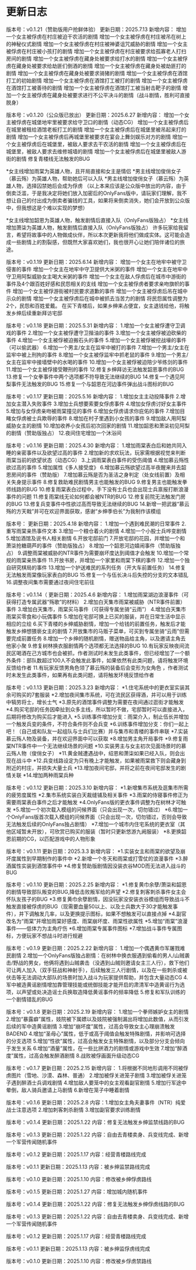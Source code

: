 # 更新日志
版本号：v0.1.21（赞助版用户抢鲜体验）
更新日期：2025.7.13
新增内容：
增加一个女主被俘虏在村庄被迫干农活的剧情
增加一个女主被俘虏在村庄被吊在树上的神秘仪式剧情
增加一个女主被俘虏在村庄被神婆诅咒威胁的剧情
增加一个女主被俘虏在村庄被小孩打的剧情
增加一个女主被俘虏在村庄被要求给孤寡老人打扫房间的剧情
增加一个女主被俘虏在藏身处被要求给打水的剧情
增加一个女主被俘虏在藏身处被要求给劫匪们倒酒的剧情
增加一个女主被俘虏在藏身处被劫匪打的剧情
增加一个女主被俘虏在藏身处被要求骑猪的剧情
增加一个女主被俘虏在酒馆打工的初始剧情
增加一个女主被俘虏在酒馆打工被打的剧情
增加一个女主被俘虏在酒馆打工被善待的剧情
增加一个女主被俘虏在酒馆打工被当射击靶子的剧情
增加一个女主被俘虏在藏身处被要求进行不公平决斗的剧情（战斗剧情，胜利可直接脱身）

版本号：v0.1.20（公众版已放出）
更新日期：2025.6.27
新增内容：
增加一个女主被俘虏在城堡地牢里被要求给守卫口的剧情（动态CG）
增加一个女主被俘虏后在城里被租给酒馆老板打工的剧情
增加一个女主被俘虏后在城堡里被吊起来打的剧情
增加一个女主被俘虏后再城堡里被要求在宴会上舞剑娱乐对方的剧情
增加一个女主被俘虏后在城堡里，被敌人要求去干农活的剧情
增加一个女主被俘虏后在城堡里，被敌人要求去维修城墙的剧情
增加一个女主被俘虏后在城堡里被敌人游街的剧情
修复青楼线无法触发的BUG

*女主线增加雨棠为英雄人物，且开局直接和女主是情侣
*男主线增加俊俏女子（慕云殇）为英雄人物，帮助她后可以入队
*男主线增加俊俏女子（慕云殇）为英雄人物，选择囚禁她后会成为俘虏
（以上本来应该是公众版中放出的内容，由于倒卖泛滥，于是我决定将她们放入加密后的OnlyFans版中，请玩家们理解，我不想让自己的付出成为倒卖者骗钱的工具，如果将来倒卖消失，她们会开放到公众版中，但我想这是个难以实现的梦想）

*女主线增加韶恩为英雄人物，触发剧情后直接入队（OnlyFans版独占）
*女主线增加萧柒为英雄人物，触发剧情后直接入队（OnlyFans版独占）
许多玩家给我留言，希望将故事中的人物做成伙伴，所以本次更新我将他们做成实体。这可能会造成一些剧情上的割裂感，但既然大家喜欢她们，我也很开心让她们陪伴诸位的旅途。

版本号：v0.1.19
更新日期：2025.6.14
新增内容：
增加一个女主在地牢中被守卫侵害的事件
增加一个女主在地牢中守卫提供大米粥的事件
增加一个女主在地牢中守卫用阿梨威胁女主喝大米粥的事件
增加一个女主在敌人俘虏后在城市中游街的事件及4个跟百姓好感和民怨相关的支线
增加一个女主被俘虏者要求亲吻旗帜的事件
增加一个女主被俘游街被村民要求道歉的事件
增加一个女主被俘虏后吊在城中示众的剧情
增加一个女主被俘虏后在城中被抓去当苦力的剧情
将民怨属性调整为2个，民怨和百姓爱戴。
在买下青楼后，如果乡绅来占便宜，女主退钱给他，将触发乡绅后续重新拜访宅邸

版本号：v0.1.18
更新日期：2025.5.31
新增内容：
1.增加一个女主被俘遭守卫调戏的事件
2.增加一个女主被俘遭守卫揩油的事件
3.增加一个女主被俘被迫砍柴的事件
4.增加一个女主被俘被迫搬石头的事件
5.增加一个女主被俘被挖战壕的事件（可以偷武器）
6.增加一个男主/女主在监牢中被打的事件
7.增加一个男主/女主在监牢中被上刑拘的事件
8.增加一个女主被俘监牢中抓老鼠的事件
9.增加一个男主/女主在监牢中接墙壁中的水喝的事件
10.增加一个女主被俘被迫陪少爷练剑的事件
11.增加一个女主被俘接受鞭刑的事件
12.修复乡绅拜访无法触发韶恩事件的BUG
13.修复一个女拳事件中两个选项都不符导致无法继续的BUG
14.修复一个遇见阿梨事件无法触发的BUG
15.修复一个与韶恩在河边事件弹出战斗图标的BUG

版本号：v0.1.17
更新日期：2025.5.16
新增内容：
1.增加女主主动投降事件
2.增加女主潜入失败事件
3.增加士兵想要索要女俘虏事件
4.增加女俘虏讨好女主事件
5.增加与女俘虏亲吻被雨棠撞见的事件
6.增加女俘虏请求你庇佑的事件
7.增加目睹女俘虏被士兵欺辱的事件
8.增加在村子里遇到小女孩的事件
9.增加敌人用阿梨威胁女主的剧情
10.增加收养小女孩后初次回家的剧情
11.增加韶恩和萧柒初见阿梨的剧情（赞助版独占）
12.夜间住宅增加一个沐浴间

版本号：v0.1.16
更新日期：2025.4.30
新增内容：
1.增加雨棠表白后和她共同入睡的亲密事件以及欲望过高的事件
2.增加新的求欢玩法，玩家需根据视觉来判断雨棠当前的欲望状态（动态CG）
3.上调雨棠表白事件的受伤阈值
4.增加慕云殇性欲过高的事件
5.增加属性《多人接受度》
6.增加慕云殇欲望过高半夜醒来并去韶恩房间的事件（赞助版）
7.增加慕云殇是否为圣洁之身判定（处女线前置）及相关失身提示事件
8.修复救助难民剧情男主也能触发的BUG
9.修复男主也能触发拳师线路的BUG
10.修复雨棠表白过程中，手下没有士兵也会出现士兵禀报打断浪漫事件的问题
11.修复雨棠线无论如何都会被NTR的BUG
12.修复前院无法触发门房的BUG
13.修复兵变事件中性欲过高而导致无法继续的BUG
14.新增一把武器“慕云殇的方天戟”并可在欢迎界面获取，感谢“乡绅季伯长”为我制作该模组

版本号：
更新日期：2025.4.18
新增内容：
1.增加一个遇到难民潮的日常事件
2.重写雨棠亲热事件文本
3.增加一个粮仓着火的剧情
4.增加一个小股士兵哗变剧情
5.增加酒馆及说书人相关剧情
6.开放宅邸前门
7.开放宅邸的花园，并增加一个和萧柒抢糖葫芦的事件（赞助版独占）
8.增加一个韶恩河边嬉闹事件（赞助版独占）
9.调整雨棠被威胁的NTR事件为需要崩坏度达到阈值才会触发
10.增加一个常规的雨棠亲热事件
11.开放书房，并增加一个家里和雨棠下棋的事件
12.增加一个独自研究棋局的事件
13.增加一个护送难民的系列任务（开大车前置任务）
14.修复无法触发雨棠像玩家表白的BUG
15.修复一个与伍长决斗后失控的分支的文本错乱
16.调整夜间集市需要通过夜间住宅前往

版本号：v0.1.14（
更新日期：2025.4.6
新增内容：
1.增加雨棠湖边浪漫事件（可获得打造专属武器“殇歌”的材料）
2.增加白天集市雨棠被威胁（NTR事件前置）事件
3.增加白天集市，雨棠买马事件（可获得专属坐骑“云雨”）
4.增加白天集市雨棠买零食和小玩偶事件
5.增加在宅邸可换上已买的服装，并在日常生活中显示相应的立绘
6.买下青楼的乡绅威胁剧情，增加一个给钱的前置任务，触发后才能触发乡绅想猥亵女主的剧情
7.开放集市的马贩子菜单，可买到专属坐骑“云雨”但需要完成前置任务
8.增加一个乡绅的随机剧情，赠送物品给主角，以及邀请主角去他家小聚
9.修复树林换衣服剧情两个选项都无法选择的BUG
10.有玩家反映夜间流民区喝酒在己方城市也会被抓，作者测试时未发生此类事件，但已经增加了一个额外条件：部队数超过100人不会触发此事件，如果依然有此类问题，请将触发环境反馈给作者
11.有玩家反馈男角色领了慕云殇的装备后会变形为女角色 ，作者测试时未发生此类事件，如果再有此类问题，请将触发环境反馈给作者

版本号：v0.1.13
更新日期：2025.3.23
新增内容：
*1.住宅系统中的更衣室实装其余可购买的7套服装
*2.增加夜间集市系统，可在流民区获得酒，并可以用于训练中犒劳将士，增长士气
*3.原先的酒馆事件调整为需要在夜间通过逛街才能触发
*4.购买宅邸的任务因牵扯到众多主线，所以暂时不做，宅邸暂时可以直接进入，后期将修改为购买后才能进入
*5.训练事件增加分支：雨棠介入，制止伍长并增加一个触发兵变的条件，不符合条件则不会兵变
*6.训练事件增加分支：你们一起上吧！（自己或和队友一起组队与士兵们比赛）并与集市和青楼的事件串联
*7.实装慕云殇人物及装备，并在欢迎界面中可以获取
*8.增加男主角开局事件
*9.修复雨棠NTR事件中一个无法继续场景的问题
*10.实装男主与女主初次见面场景时的慕云殇人物（俊俏女子）
*11.黄金贼遭遇战中，绍恩和萧柒如果已经入队，则会出现在战斗中
*12.兵变线路设定为只有晚上才能触发，如果被雨棠救下则会藏身到附近的村庄，并损失大量士兵
*13.增加夜间宅邸，并将之前在夜间宅邸发生的剧情关联
*14.增加两种雨棠兵种

版本号：v0.1.12
更新日期：2025.3.10
新增内容：
*1.新增集市系统及逛集市所需的疲劳度属性
*2.集市系统实装白天裁缝铺及相关事件
*3.雨棠的侍寝事件修正为需要雨棠表白事件之后才能触发
*4.OnlyFans版的更衣事件调整为在树林才可触发
*5.增加一个初次载入模组的问候界面（只会出现一次，切勿错过）
*6.增加一个OnlyFans版首次载入模组的问候界面（只会出现一次，切勿错过，否则会导致无法触发后续的OnlyFans独占剧情）
*7.增加一个城市内住宅系统的更衣室（其他区域暂未开放），可欣赏已购买的服装（暂时只更新悠游九阙服装）
*8.更换韶恩前期的CG，以匹配游戏中的人物形象

版本号：v0.1.11
更新日期：2025.3.3
新增内容：
*1.实装女主和雨棠的欲望及崩坏度属性到早期制作的事件中
*2.新增一个冬天和雨棠或打雪仗的浪漫事件
*3.醉酒属性实装到酒馆事件中
*4.修复赞助版剧情因没装衣谷MOD而无法进入战斗的BUG

版本号：v0.1.10
更新日期：2025.2.25
新增内容：
*1.修复黄巾余孽/萧柒和韶恩的剧情导致部队叛变的BUG,降低击败叛军给的声望
*2.修复刺客刺杀事件女主会怀队友孩子的BUG
*3.修复黄巾余孽剧情，因没玩家没安装衣谷模组而导致战斗不触发直接被俘虏的BUG（现需要血量50以上、以及士兵数大于30才能触发事件），并下调触发几率，以及更换提示图标，如果不想触发可以直接点掉
*4.副官改名为“雨棠”并增加雨棠好感度、雨棠崩坏度、雨棠性欲属性
*5.增加“雨棠”浪漫事件——低体力为主角疗伤
*6.增加雨棠专属事件图标
*7.增加战斗事件专属图标，方便玩家不想战斗时进行规避

版本号：v0.1.9
更新日期：2025.2.22
新增内容：
1.增加一个偶遇黄巾军屠戮难民剧情
2.增加一个OnlyFans版独占剧情：在树林中换衣服遇到偷看的男人/山贼袭击/野战的男女，他俩将遇到山贼袭击（没遇到山贼则邀请女主三人行），救下他们可让两人加入（双手狂战和神射手），后续触发三人行剧情，以及在一些刺杀或被伏击等无法调动大部队的场景时加入战斗为玩家提供帮助，并包含大量动态CG
4.军中被造黄谣剧情增加靠管理技能或统御技能才能开启的肃清军中造黄谣行为选项，以声望或处决造谣士兵换取造降低黄谣事件的频率降低
5.修复和军队训练的一个剧情错乱的BUG

版本号：v0.1.8
更新日期：2025.2.19
新增内容：
1.增加一个拳师嫉妒女主的剧情
2.增加“暴露癖”属性，妓院被下属嫖以及妓院被强制漏出将增加此数值，从而引发后续的军中造黄谣剧情
3.增加“崩坏度”属性，过高会导致女主心理崩溃触发BADEND
4.增加“圣母心”属性，低于或高于阈值会触发特殊剧情，并影响可选择的分支选项
5.增加“性欲”属性，过高会触发女主特殊剧情，以及部分分支会倾向于发生关系
6.增加“酒量”属性，在一些比拼酒力的剧情或游戏中生效
7.增加“醉酒度”属性，过高会触发醉酒剧情
8.战败被俘画面升级动态CG

版本号：v0.1.7
更新日期：2025.2.15
新增内容：
1.将根据不同地形调用不同被俘虏图片（雪地、沙漠、森林、普通）
2.增加被俘关进笼子剧情
3.增加被俘关进笼子遇到醉酒士兵调戏剧情
4.增加敌人要笼中的女主观看副官剧情
5.增加行军途中晕倒，敌人骑兵邀请上马剧情
6.新增在笼子中睡着剧情

版本号：v0.1.6
更新日期：2025.2.8 
内容：1.增加女主角夫妻事件（NTR）纯爱战士注意选项
2.增加刺客刺杀剧情
3.增加副官要求训练剧情

版本号：v0.1.4
更新日期：2025.1.22 
内容：修复无法触发乡绅监禁线路的BUG

版本号：v0.1.3
更新日期：2025.1.22 
内容：自由去青楼卖身、兵变线完成、新增一个军营传闻随机事件

版本号：v0.1.2
更新日期：2025.1.17 
内容：经营青楼路线完成

版本号：v0.1.1
更新日期：2025.1.13 
内容：被乡绅监禁路线完成

版本号：v0.1.0
更新日期：2025.1.10 
内容：修改被乡绅俘虏路线

版本号：v0.1.5
更新日期：2025.1.27 
内容：增加城内随机事件

版本号：v0.1.4
更新日期：2025.1.22 
内容：修复无法触发乡绅俘虏线路的BUG

版本号：v0.1.3
更新日期：2025.1.22 
内容：自由去青楼卖身、兵变线完成、新增一个军营传闻随机事件

版本号：v0.1.2
更新日期：2025.1.17 
内容：经营青楼路线完成

版本号：v0.1.1
更新日期：2025.1.13 
内容：被乡绅监俘虏线完成

版本号：v0.1.0
更新日期：2025.1.10 
内容：修改被乡俘虏禁路线
